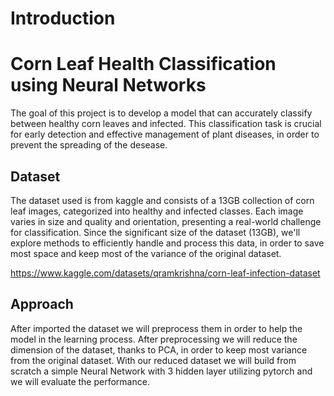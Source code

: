 # Introduction
# Corn Leaf Health Classification using Neural Networks

The goal of this project is to develop a model that can accurately classify between healthy corn leaves and infected. This classification task is crucial for early detection and effective management of plant diseases, in order to prevent the spreading of the desease.


## Dataset

The dataset used is from kaggle and consists of a 13GB collection of corn leaf images, categorized into healthy and infected classes. Each image varies in size and quality and orientation, presenting a real-world challenge for classification. Since the significant size of the dataset (13GB), we'll explore methods to efficiently handle and process this data, in order to save most space and keep most of the variance of the original dataset.

https://www.kaggle.com/datasets/qramkrishna/corn-leaf-infection-dataset

## Approach

After imported the dataset we will preprocess them in order to help the model in the learning process. After preprocessing we will reduce the dimension of the dataset, thanks to PCA, in order to keep most variance from the original dataset. With our reduced dataset we will build from scratch a simple Neural Network with 3 hidden layer utilizing pytorch and we will evaluate the performance.
